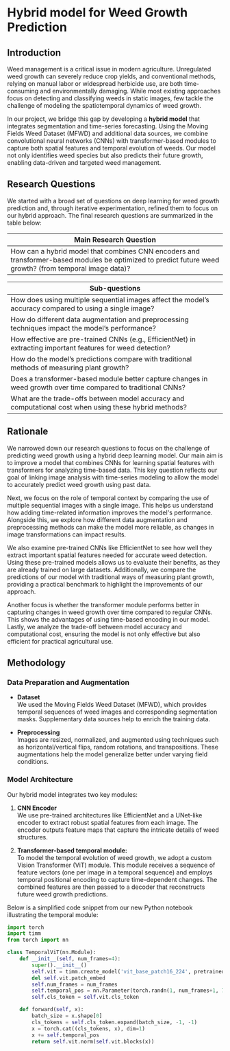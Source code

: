 # Hybrid model for Weed Growth Prediction

## Introduction

Weed management is a critical issue in modern agriculture. Unregulated weed growth can severely reduce crop yields, and conventional methods, relying on manual labor or widespread herbicide use, are both time-consuming and environmentally damaging. While most existing approaches focus on detecting and classifying weeds in static images, few tackle the challenge of modeling the spatiotemporal dynamics of weed growth.

In our project, we bridge this gap by developing a **hybrid model** that integrates segmentation and time-series forecasting. Using the Moving Fields Weed Dataset (MFWD) and additional data sources, we combine convolutional neural networks (CNNs) with transformer-based modules to capture both spatial features and temporal evolution of weeds. Our model not only identifies weed species but also predicts their future growth, enabling data-driven and targeted weed management.

## Research Questions

We started with a broad set of questions on deep learning for weed growth prediction and, through iterative experimentation, refined them to focus on our hybrid approach. The final research questions are summarized in the table below:

| **Main Research Question** |
|-----------------------------|
| How can a hybrid model that combines CNN encoders and transformer-based modules be optimized to predict future weed growth? (from temporal image data)? |

| **Sub-questions** |
|-------------------|
| How does using multiple sequential images affect the model’s accuracy compared to using a single image? |
| How do different data augmentation and preprocessing techniques impact the model’s performance? |
| How effective are pre-trained CNNs (e.g., EfficientNet) in extracting important features for weed detection? |
| How do the model’s predictions compare with traditional methods of measuring plant growth? |
| Does a transformer-based module better capture changes in weed growth over time compared to traditional CNNs? |
| What are the trade-offs between model accuracy and computational cost when using these hybrid methods? |

## Rationale

We narrowed down our research questions to focus on the challenge of predicting weed growth using a hybrid deep learning model. Our main aim is to improve a model that combines CNNs for learning spatial features with transformers for analyzing time-based data. This key question reflects our goal of linking image analysis with time-series modeling to allow the model to accurately predict weed growth using past data.

Next, we focus on the role of temporal context by comparing the use of multiple sequential images with a single image. This helps us understand how adding time-related information improves the model's performance. Alongside this, we explore how different data augmentation and preprocessing methods can make the model more reliable, as changes in image transformations can impact results.

We also examine pre-trained CNNs like EfficientNet to see how well they extract important spatial features needed for accurate weed detection. Using these pre-trained models allows us to evaluate their benefits, as they are already trained on large datasets. Additionally, we compare the predictions of our model with traditional ways of measuring plant growth, providing a practical benchmark to highlight the improvements of our approach.

Another focus is whether the transformer module performs better in capturing changes in weed growth over time compared to regular CNNs. This shows the advantages of using time-based encoding in our model. Lastly, we analyze the trade-off between model accuracy and computational cost, ensuring the model is not only effective but also efficient for practical agricultural use.

## Methodology

### Data Preparation and Augmentation

- **Dataset**  
  We used the Moving Fields Weed Dataset (MFWD), which provides temporal sequences of weed images and corresponding segmentation masks. Supplementary data sources help to enrich the training data.
  
- **Preprocessing**  
  Images are resized, normalized, and augmented using techniques such as horizontal/vertical flips, random rotations, and transpositions. These augmentations help the model generalize better under varying field conditions.

### Model Architecture

Our hybrid model integrates two key modules:

1. **CNN Encoder**  
   We use pre-trained architectures like EfficientNet and a UNet-like encoder to extract robust spatial features from each image. The encoder outputs feature maps that capture the intricate details of weed structures.

2. **Transformer-based temporal module:**  
   To model the temporal evolution of weed growth, we adopt a custom Vision Transformer (ViT) module. This module receives a sequence of feature vectors (one per image in a temporal sequence) and employs temporal positional encoding to capture time-dependent changes. The combined features are then passed to a decoder that reconstructs future weed growth predictions.

Below is a simplified code snippet from our new Python notebook illustrating the temporal module:

```python
import torch
import timm
from torch import nn

class TemporalViT(nn.Module):
    def __init__(self, num_frames=4):
        super().__init__()
        self.vit = timm.create_model('vit_base_patch16_224', pretrained=True, num_classes=0)
        del self.vit.patch_embed
        self.num_frames = num_frames
        self.temporal_pos = nn.Parameter(torch.randn(1, num_frames+1, 768))
        self.cls_token = self.vit.cls_token

    def forward(self, x):
        batch_size = x.shape[0]
        cls_tokens = self.cls_token.expand(batch_size, -1, -1)
        x = torch.cat((cls_tokens, x), dim=1)
        x += self.temporal_pos
        return self.vit.norm(self.vit.blocks(x))
